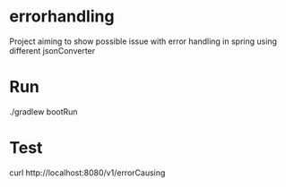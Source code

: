 # errorhandling
Project aiming to show possible issue with error handling in spring using different jsonConverter

# Run 

./gradlew bootRun

# Test

curl http://localhost:8080/v1/errorCausing
